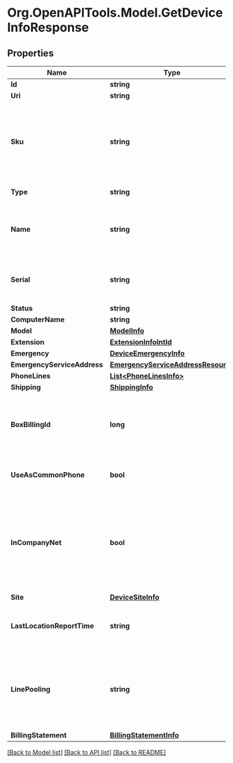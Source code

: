 
# Org.OpenAPITools.Model.GetDeviceInfoResponse

## Properties

Name | Type | Description | Notes
------------ | ------------- | ------------- | -------------
**Id** | **string** | Internal identifier of a device | [optional] 
**Uri** | **string** | Canonical URI of a device | [optional] 
**Sku** | **string** | Device identification number (stock keeping unit) in the format TP-ID [-AT-AC], where TP is device type (HP for RC HardPhone, DV for all other devices including softphone); ID - device model ID; AT -addon type ID; AC - addon count (if any). For example &#39;HP-56-2-2&#39; | [optional] 
**Type** | **string** | Device type | [optional] [default to TypeEnum.HardPhone]
**Name** | **string** | Device name. Mandatory if ordering  SoftPhone  or  OtherPhone. Optional for  HardPhone. If not specified for HardPhone, then device model name is used as device name | [optional] 
**Serial** | **string** | Serial number for HardPhone (is returned only when the phone is shipped and provisioned); endpoint_id for softphone and mobile applications | [optional] 
**Status** | **string** | Device status | [optional] 
**ComputerName** | **string** | PC name for softphone | [optional] 
**Model** | [**ModelInfo**](ModelInfo.md) |  | [optional] 
**Extension** | [**ExtensionInfoIntId**](ExtensionInfoIntId.md) |  | [optional] 
**Emergency** | [**DeviceEmergencyInfo**](DeviceEmergencyInfo.md) |  | [optional] 
**EmergencyServiceAddress** | [**EmergencyServiceAddressResource**](EmergencyServiceAddressResource.md) |  | [optional] 
**PhoneLines** | [**List&lt;PhoneLinesInfo&gt;**](PhoneLinesInfo.md) | Phone lines information | [optional] 
**Shipping** | [**ShippingInfo**](ShippingInfo.md) |  | [optional] 
**BoxBillingId** | **long** | Box billing identifier of a device. Applicable only for HardPhones. It is an alternative way to identify the device to be ordered. Either model  structure, or  boxBillingId  must be specified for HardPhone | [optional] 
**UseAsCommonPhone** | **bool** | Supported only for devices assigned to Limited extensions. If true, enables users to log in to this phone as a common phone. | [optional] 
**InCompanyNet** | **bool** | Network location status. &#39;True&#39; if the device is located in the configured corporate network (On-Net); &#39;False&#39; for Off-Net location. Parameter is not returned if &#x60;EmergencyAddressAutoUpdate&#x60; feature is not enabled for the account/user, or if device network location is not determined | [optional] 
**Site** | [**DeviceSiteInfo**](DeviceSiteInfo.md) |  | [optional] 
**LastLocationReportTime** | **string** | Datetime of receiving last location report in [ISO 8601](https://en.wikipedia.org/wiki/ISO_8601) format including timezone, for example *2016-03-10T18:07:52.534Z | [optional] 
**LinePooling** | **string** | Pooling type of a deviceHost - device with standalone paid phone line which can be linked to Glip/Softphone instanceGuest - device with a linked phone lineNone - device without a phone line or with specific line (free, BLA, etc.) &#x3D; [&#39;Host&#39;, &#39;Guest&#39;, &#39;None&#39;] | [optional] 
**BillingStatement** | [**BillingStatementInfo**](BillingStatementInfo.md) |  | [optional] 

[[Back to Model list]](../README.md#documentation-for-models)
[[Back to API list]](../README.md#documentation-for-api-endpoints)
[[Back to README]](../README.md)

